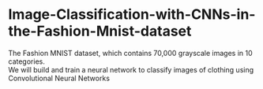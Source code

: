 # Image-Classification-with-CNNs-in-the-Fashion-Mnist-dataset
The Fashion MNIST dataset, which contains 70,000 grayscale images in 10 categories.  
We will build and train a neural network to classify images of clothing using Convolutional Neural Networks
